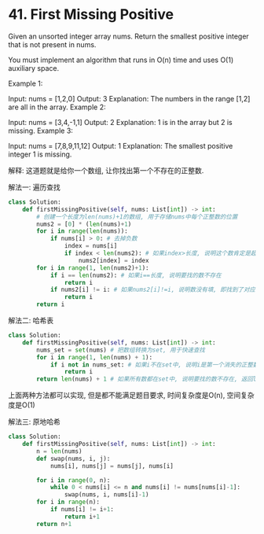 # 41. First Missing Positive

Given an unsorted integer array nums. Return the smallest positive integer that is not present in nums.

You must implement an algorithm that runs in O(n) time and uses O(1) auxiliary space.

Example 1:

Input: nums = [1,2,0]
Output: 3
Explanation: The numbers in the range [1,2] are all in the array.
Example 2:

Input: nums = [3,4,-1,1]
Output: 2
Explanation: 1 is in the array but 2 is missing.
Example 3:

Input: nums = [7,8,9,11,12]
Output: 1
Explanation: The smallest positive integer 1 is missing.

解释: 这道题就是给你一个数组, 让你找出第一个不存在的正整数.

解法一: 遍历查找

```python
class Solution:
    def firstMissingPositive(self, nums: List[int]) -> int:
        # 创建一个长度为len(nums)+1的数组, 用于存储nums中每个正整数的位置
        nums2 = [0] * (len(nums)+1)
        for i in range(len(nums)):
            if nums[i] > 0: # 去掉负数
                index = nums[i]
                if index < len(nums2): # 如果index>长度, 说明这个数肯定是超过要找的数, 可以直接放弃
                    nums2[index] = index
        for i in range(1, len(nums2)+1):
            if i == len(nums2): # 如果i==长度, 说明要找的数不存在
                return i
            if nums2[i] != i: # 如果nums2[i]!=i, 说明数没有填, 即找到了对应的数
                return i
        return i
```

解法二: 哈希表

```python
class Solution:
    def firstMissingPositive(self, nums: List[int]) -> int:
        nums_set = set(nums) # 把数组转换为set, 用于快速查找
        for i in range(1, len(nums) + 1):
            if i not in nums_set: # 如果i不在set中, 说明i是第一个消失的正整数
                return i
        return len(nums) + 1 # 如果所有数都在set中, 说明要找的数不存在, 返回len(nums)+1
```

上面两种方法都可以实现, 但是都不能满足题目要求, 时间复杂度是O(n), 空间复杂度是O(1)

解法三: 原地哈希

```python
class Solution:
    def firstMissingPositive(self, nums: List[int]) -> int:
        n = len(nums)
        def swap(nums, i, j):
            nums[i], nums[j] = nums[j], nums[i]

        for i in range(0, n):
            while 0 < nums[i] <= n and nums[i] != nums[nums[i]-1]:
                swap(nums, i, nums[i]-1)
        for i in range(n):
            if nums[i] != i+1:
                return i+1
        return n+1
```